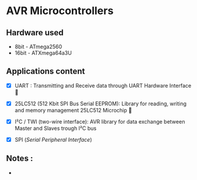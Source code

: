 # AVR Microcontrollers



## Hardware used
* 8bit - ATmega2560
* 16bit - ATXmega64a3U 


## Applications content
* [x] UART : Transmitting and Receive data through UART Hardware Interface :pushpin:
* [x] 25LC512 (512 Kbit SPI Bus Serial EEPROM): Library for reading, writing and memory management 25LC512 Microchip :pushpin:
* [x] I²C / TWI (two-wire interface): AVR library for data exchange between Master and Slaves trough I²C bus 
* [x] SPI (*Serial Peripheral Interface*) 

 

## Notes : 
- 
